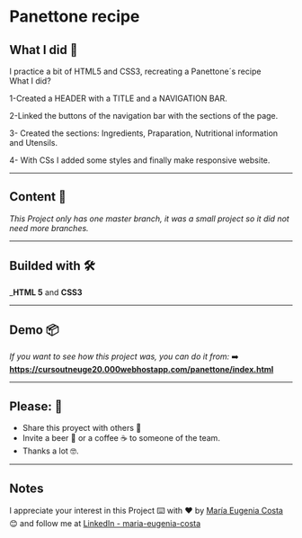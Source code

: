 # Panettone recipe

## What I did 🚀

I practice a bit of HTML5 and CSS3, recreating a Panettone´s recipe <br/>
What I did? <br7>

1-Created a HEADER with a TITLE and a NAVIGATION BAR. <br/>

2-Linked the buttons of the navigation bar with the sections of the page. <br/>

3- Created the sections: Ingredients, Praparation, Nutritional information and Utensils. <br/>

4- With CSs I added some styles and finally make responsive website.

---

## Content 🚀

_This Project only has one master branch, it was a small project so it did not need more branches._

---

## Builded with 🛠️

_**HTML 5** and  **CSS3** 

---

## Demo 📦

_If you want to see how this project was, you can do it from:_
:arrow_right: **https://cursoutneuge20.000webhostapp.com/panettone/index.html**

---

## Please: 🎁

* Share this proyect with others 📢
* Invite a beer 🍺 or a coffee ☕  to someone of the team. 
* Thanks a lot 🤓.

---

## Notes

I appreciate your interest in this Project ⌨️ with ❤️ by [María Eugenia Costa](https://github.com/eugenia1984) 😊 and follow me at [LinkedIn - maria-eugenia-costa](https://www.linkedin.com/in/maria-eugenia-costa/)

